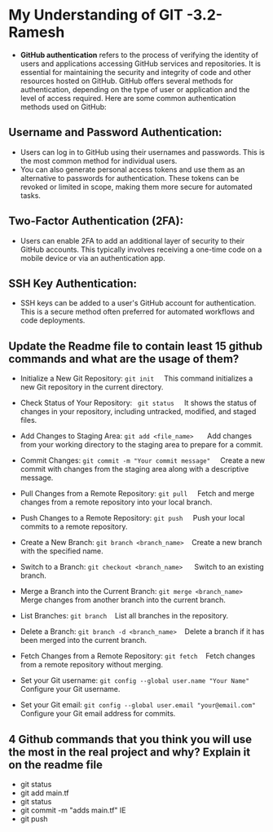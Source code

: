# My Understanding of GIT -3.2-Ramesh #

+ **GitHub authentication** refers to the process of verifying the identity of users and applications accessing GitHub services and repositories. It is essential for maintaining  the security and integrity of code and other resources hosted on GitHub. GitHub offers several methods for authentication, depending on the type of user or application   and the level of access required. Here are some common authentication methods used on GitHub:

## Username and Password Authentication: ## 

*    Users can log in to GitHub using their usernames and passwords. This is the most common method for individual users.
*    You can also generate personal access tokens and use them as an alternative to passwords for authentication. These tokens can be revoked or limited in scope, making them
      more secure for automated tasks.

## Two-Factor Authentication (2FA): ## 

* Users can enable 2FA to add an additional layer of security to their GitHub accounts. This typically involves receiving a one-time code on a mobile device or via an 
  authentication app.


## SSH Key Authentication: ## 

* SSH keys can be added to a user's GitHub account for authentication. This is a secure method often preferred for automated workflows and code deployments.

## Update the Readme file to contain least 15 github commands and what are the usage of them? ## 

 * Initialize a New Git Repository:
         ` git init ` &nbsp; &nbsp; This command initializes a new Git repository in the current directory.

 * Check Status of Your Repository:
           ` git status`   &nbsp; &nbsp; It shows the status of changes in your repository, including untracked, modified, and staged files.

 * Add Changes to Staging Area:
       `git add <file_name> ` &nbsp; &nbsp; Add changes from your working directory to the staging area to prepare for a commit.

*  Commit Changes:
      ` git commit -m "Your commit message" ` &nbsp; &nbsp; Create a new commit with changes from the staging area along with a descriptive message.

* Pull Changes from a Remote Repository:
      ` git pull ` &nbsp; &nbsp; Fetch and merge changes from a remote repository into your local branch.

* Push Changes to a Remote Repository:
      ` git push `  &nbsp; &nbsp;  Push your local commits to a remote repository.

* Create a New Branch:
      ` git branch <branch_name> ` &nbsp;&nbsp; Create a new branch with the specified name.

* Switch to a Branch:
      `git checkout <branch_name> ` &nbsp;&nbsp; Switch to an existing branch.

* Merge a Branch into the Current Branch:
      ` git merge <branch_name> ` &nbsp; &nbsp; Merge changes from another branch into the current branch.

* List Branches:
      ` git branch `  &nbsp;&nbsp;  List all branches in the repository.

* Delete a Branch:
      ` git branch -d <branch_name> ` &nbsp;&nbsp;  Delete a branch if it has been merged into the current branch.

* Fetch Changes from a Remote Repository:
      ` git fetch `  &nbsp;&nbsp; Fetch changes from a remote repository without merging.

* Set your Git username:
      `git config --global user.name "Your Name" ` &nbsp;&nbsp; Configure your Git username.

* Set your Git email:
      ` git config --global user.email "your@email.com" ` &nbsp;&nbsp; Configure your Git email address for commits.


## 4 Github commands that you think you will use the most in the real project and why? Explain it on the readme file ##

 + git status
 + git add main.tf
 + git status
 + git commit -m "adds main.tf" IE
 + git push
